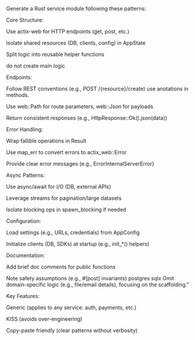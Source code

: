 Generate a Rust service module following these patterns:

Core Structure:

Use actix-web for HTTP endpoints (get, post, etc.)

Isolate shared resources (DB, clients, config) in AppState

Split logic into reusable helper functions

do not create main logic

Endpoints:

Follow REST conventions (e.g., POST /{resource}/create) use anotations in methods.

Use web::Path for route parameters, web::Json for payloads

Return consistent responses (e.g., HttpResponse::Ok().json(data))

Error Handling:

Wrap fallible operations in Result

Use map_err to convert errors to actix_web::Error

Provide clear error messages (e.g., ErrorInternalServerError)

Async Patterns:

Use async/await for I/O (DB, external APIs)

Leverage streams for pagination/large datasets

Isolate blocking ops in spawn_blocking if needed

Configuration:

Load settings (e.g., URLs, credentials) from AppConfig

Initialize clients (DB, SDKs) at startup (e.g., init_*() helpers)

Documentation:

Add brief doc comments for public functions

Note safety assumptions (e.g., #[post] invariants)
postgres sqlx
Omit domain-specific logic (e.g., file/email details), focusing on the scaffolding."

Key Features:

Generic (applies to any service: auth, payments, etc.)

KISS (avoids over-engineering)

Copy-paste friendly (clear patterns without verbosity)
